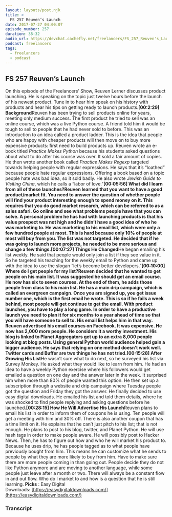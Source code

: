 ```yaml
---
layout: layouts/post.njk
title: >
  FS 257 Reuven’s Launch
date: 2017-07-27 04:00:07
episode_number: 257
duration: 38:32
audio_url: https://devchat.cachefly.net/freelancers/FS_257_Reuven's_Launch.mp3
podcast: freelancers
tags:
  - freelancers
  - podcast
---
```


## **FS 257 Reuven’s Launch**

On this episode of the Freelancers’ Show, Reuven Lerner discusses product launching. He is speaking on the topic just twelve hours before the launch of his newest product. Tune in to hear him speak on his history with products and hear his tips on getting ready to launch products.**[00:2:29] Background**Reuven has been trying to sell products online for years, meeting only medium success. The first product he tried to sell was an online course, which was a live Python course. A friend told him it would be tough to sell to people that he had never sold to before. This was an introduction to an idea called a product ladder. This is the idea that people who are happy with cheaper products will then move on to buy more expensive products: first need to build products up. Reuven wrote an e-book titled _Practice Makes Python_ because his students asked questions about what to do after his course was over. It sold a fair amount of copies. He then wrote another book called _Practice Makes Regexp_ targeted towards helping people with regular expressions. He says that it’s “loathed” because people hate regular expressions. Offering a book based on a topic people hate was bad idea, so it sold badly. He also wrote _Jewish Guide to Visiting China_, which he calls a “labor of love.”**[00:05:56] What did I learn from all of these launches?**Reuven learned that you want to have a good product/market fit. You need to answer the question of whether people will find your product interesting enough to spend money on it. This requires that you do good market research, which can be referred to as a sales safari. Go online and see what problems people have that you can solve. A personal problem he has had with launching products is that his value prospect was not high and he didn’t have a good idea of who he was marketing to. He was marketing to his email list, which were only a few hundred people at most. This is hard because only 10% of people at most will buy from you. The list was not targeted. He decided that if he was going to launch more projects, he needed to be more serious and change a few things.**[00:07:27] Things He Changed**He began emailing his list weekly. He said that people would only join a list if they see value in it. So he targeted his teaching for the weekly email to Python and came up with the idea to use the slogan “let’s become better developers.”**[00:10:00] Where do I get people for my list?**Reuven decided that he wanted to get people on his main list. It was suggested he should get an email course. He now has six to seven courses. At the end of them, he adds those people from class to his main list. He has a main drip campaign, which is called an evergreen campaign. Once you are signed up, you get issue number one, which is the first email he wrote. This is so if he fails a week behind, most people will get continue to get the email. With product launches, you have to play a long game. In order to have a productive launch you need to plan it for six months to a year ahead of time so that you will have someone to sell to. His email list helps him in that way. Reuven advertised his email courses on Facebook. It was expensive. He now has 2,000 more people. He considers it a worthy investment. His blog is linked to Planet Aggregators get up to an extra 8,000 people looking at blog posts. Using general Python world audience helped gain a bigger audience. He says that relying on one method doesn’t work well. Twitter cards and Buffer are two things he has not tried.**[00:15:28] After Growing His List**He wasn’t sure what to do next, so he surveyed his list via Survey Monkey. He asked what they would like to learn from him. He had an idea to have a weekly Python exercise where his followers would get emailed a question on one day and the answer later in the week. It surprised him when more than 80% of people wanted this option. He then set up a subscription through a website and drip campaign where Tuesday people got the question and Friday they got the answer. He finally decided to use easy digital downloads. He emailed his list and told them details, where he was shocked to find people replying and asking questions before he launched.**[00:28:15] How He Will Advertise His Launch**Reuven plans to email his list in order to inform them of coupons he is using. Ten people will get a meeting with him and 30% off. There is also another coupon that has a time limit on it. He explains that he can’t just pitch to his list; that is not enough. He plans to post to his blog, twitter, and Planet Python. He will use hash tags in order to make people aware. He will possibly post to Hacker News. Then, he has to figure out how and who he will market his product to. Because he uses drip, he has people tagged as to what people have previously bought from him. This means he can customize what he sends to people by what they are more likely to buy from him. Have to make sure there are more people coming in than going out. People decide they do not like Python anymore and are moving to another language, while some people just leave after a month or two. There will always be a constant flow in and out flow. Who do I market to and how is a question that he is still learning. **Picks** : Easy Digital Downloads:&nbsp;[https://easydigitaldownloads.com/](https://easydigitaldownloads.com/)

### Transcript
